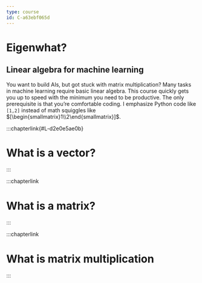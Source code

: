 ```yaml
---
type: course
id: C-a63ebf065d
---
```


# Eigenwhat?

## Linear algebra for machine learning

You want to build AIs,
but got stuck with matrix multiplication?
Many tasks in machine learning require basic linear algebra.
This course quickly gets you up to speed with the minimum you need to be productive.
The only prerequisite is that you’re comfortable coding.
I emphasize Python code like `[1,2]` instead of math squiggles like $[\begin{smallmatrix}1\\2\end{smallmatrix}]$.

:::chapterlink{#L-d2e0e5ae0b}
# What is a vector?
:::

:::chapterlink
# What is a matrix?
:::

:::chapterlink
# What is matrix multiplication
:::
